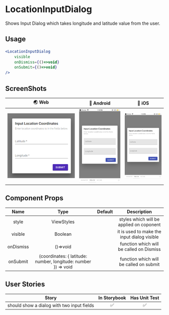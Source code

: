 # LocationInputDialog

Shows Input Dialog which takes longitude and latitude value from the user.

## Usage

```jsx
<LocationInputDialog
    visible
    onDismiss={()=>void}
    onSubmit={()=>void}
/>
```

## ScreenShots

|                    🌏 Web                   |                         📱 Android                         |                           📱 iOS                           |
| :-----------------------------------------: | :--------------------------------------------------------: | :--------------------------------------------------------: |
| <img src="./screenshots/InputDialog.png" /> | <img src="./screenshots/InputDialogIos.png" width="200" /> | <img src="./screenshots/InputDialogIos.png" width="200" /> |

## Component Props

|    Name   |                              Type                              | Default |                 Description                 |
| :-------: | :------------------------------------------------------------: | :-----: | :-----------------------------------------: |
|   style   |                           ViewStyles                           |    ️    |   styles which will be applied on coponent  |
|  visible  |                             Boolean                            |    ️    | it is used to make the input dialog visible |
| onDismiss |                            ()=>void                            |    ️    |   function which will be called on Dismiss  |
|  onSubmit | (coordinates: { latitude: number, longitude: number }) => void |    ️    |   function which will be called on submit   |

## User Stories

|                    Story                   | In Storybook | Has Unit Test |
| :----------------------------------------: | :----------: | :-----------: |
| should show a dialog with two input fields |       ✅      |       ✅       |
